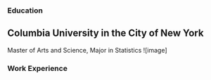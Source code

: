 ### Education
## Columbia University in the City of New York
Master of Arts and Science, Major in Statistics ![image]

### Work Experience
